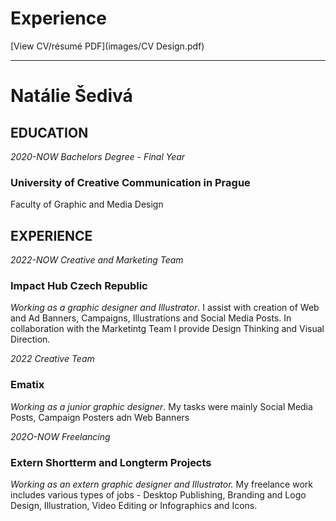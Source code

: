 # Experience

[View CV/résumé PDF](images/CV Design.pdf)

- - -

# Natálie Šedivá


## EDUCATION


_2020-NOW Bachelors Degree - Final Year_

### University of Creative Communication in Prague

Faculty of Graphic and Media Design



## EXPERIENCE


_2022-NOW Creative and Marketing Team_

### Impact Hub Czech Republic

_Working as a graphic designer and Illustrator_. I assist with creation of Web and Ad Banners, Campaigns, Illustrations and Social Media Posts.
In collaboration with the Marketintg Team I provide Design Thinking and Visual Direction.



_2022 Creative Team_

### Ematix

_Working as a junior graphic designer_. My tasks were mainly Social Media Posts, Campaign Posters adn Web Banners



_202O-NOW Freelancing_

### Extern Shortterm and Longterm Projects

_Working as an extern graphic designer and Illustrator._ My freelance work includes various types of jobs - Desktop Publishing, Branding and Logo Design, Illustration, Video Editing or Infographics and Icons.





